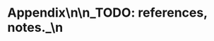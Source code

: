 <!-- status: stub; target: 150+ words -->
<!-- status: stub; target: 150+ words -->
<!-- status: stub; target: 150+ words -->
# Appendix\n\n_TODO: references, notes._\n



